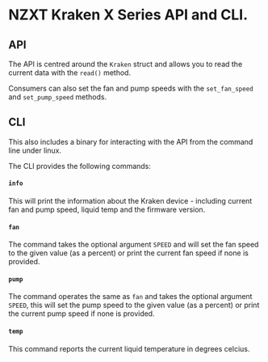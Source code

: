 # NZXT Kraken X Series API and CLI.

## API

The API is centred around the `Kraken` struct and allows you to read the current
data with the `read()` method. 

Consumers can also set the fan and pump speeds with the `set_fan_speed` and
`set_pump_speed` methods.

## CLI

This also includes a binary for interacting with the API from the command line
under linux.

The CLI provides the following commands:

#### `info`

This will print the information about the Kraken device - including current fan
and pump speed, liquid temp and the firmware version.

#### `fan`

The command takes the optional argument `SPEED` and will set the fan speed to
the given value (as a percent) or print the current fan speed if none is
provided.

#### `pump`

The command operates the same as `fan` and takes the optional argument `SPEED`,
this will set the pump speed to the given value (as a percent) or print the
current pump speed if none is provided.

#### `temp`

This command reports the current liquid temperature in degrees celcius.